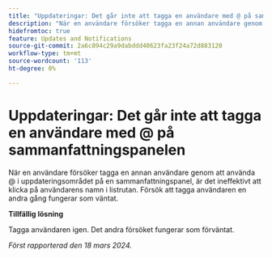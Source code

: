```yaml
---
title: "Uppdateringar: Det går inte att tagga en användare med @ på sammanfattningspanelen"
description: "När en användare försöker tagga en annan användare genom att använda @ i uppdateringsområdet i en sammanfattningspanel, är det inte giltigt att klicka på användarens namn i listrutan. Försök att tagga användaren en andra gång fungerar som väntat."
hidefromtoc: true
feature: Updates and Notifications
source-git-commit: 2a6c894c29a9dabddd40623fa23f24a72d883120
workflow-type: tm+mt
source-wordcount: '113'
ht-degree: 0%

---
```



# Uppdateringar: Det går inte att tagga en användare med @ på sammanfattningspanelen

När en användare försöker tagga en annan användare genom att använda @ i uppdateringsområdet på en sammanfattningspanel, är det ineffektivt att klicka på användarens namn i listrutan. Försök att tagga användaren en andra gång fungerar som väntat.

**Tillfällig lösning**

Tagga användaren igen. Det andra försöket fungerar som förväntat.

_Först rapporterad den 18 mars 2024._
